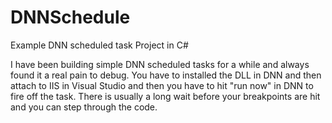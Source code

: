 # DNNSchedule
Example DNN scheduled task Project in C#

I have been building simple DNN scheduled tasks for a while and always found it a real pain to debug.
You have to installed the DLL in DNN and then attach to IIS in Visual Studio and then you have to hit "run now" in DNN to fire off the task.
There is usually a long wait before your breakpoints are hit and you can step through the code.



